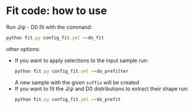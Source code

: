 # Fit code: how to use

Run J/$\psi$ - D0 fit with the command:
  ```ruby
  python fit.py config_fit.yml --do_fit
  ```
other options:
- If you want to apply selections to the input sample run:
  ```ruby
  python fit.py config_fit.yml --do_prefilter
  ```
  A new sample with the given `suffix` will be created
- If you want to fit the J/$\psi$ and D0 distributions to extract their shape run:
  ```ruby
  python fit.py config_fit.yml --do_prefit
  ```
